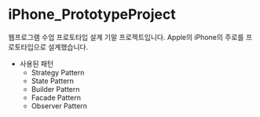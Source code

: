 # iPhone_PrototypeProject
웹프로그램 수업 프로토타입 설계 기말 프로젝트입니다.
Apple의 iPhone의 주로를 프로토타입으로 설계했습니다.
+ 사용된 패턴 
  + Strategy Pattern
  + State Pattern
  + Builder Pattern
  + Facade Pattern
  + Observer Pattern
